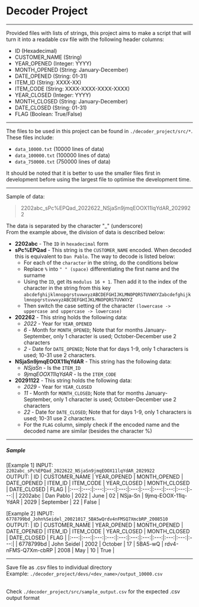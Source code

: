 # Decoder Project
---
Provided files with lists of strings, this project aims to make a script that will turn it into a readable csv file with the following header columns:
- ID (Hexadecimal)
- CUSTOMER_NAME (String)
- YEAR_OPENED (Integer: YYYY)
- MONTH_OPENED (String: January-December)
- DATE_OPENED (String: 01-31)
- ITEM_ID (String: XXXX-XX)
- ITEM_CODE (String: XXXX-XXXX-XXXX-XXXX)
- YEAR_CLOSED (Integer: YYYY)
- MONTH_CLOSED (String: January-December)
- DATE_CLOSED (String: 01-31)
- FLAG (Boolean: True/False)

---

The files to be used in this project can be found in ```./decoder_project/src/*```.
<br/>These files include:
- ```data_10000.txt``` (10000 lines of data)
- ```data_100000.txt``` (100000 lines of data)
- ```data_750000.txt``` (750000 lines of data)

It should be noted that it is better to use the smaller files first in development before using the largest file to optimise the development time.

---

Sample of data:
> 2202abc_sPc%EPQad_2022622_NSjaSn9jmqEOOX11lqYdAR_2029922

The data is separated by the character "_" (underscore)
<br/>From the example above, the division of data is described below:
- __2202abc__ - The ```ID``` in ```hexadecimal``` form
- __sPc%EPQad__ - This string is the ```CUSTOMER_NAME``` encoded. When decoded this is equivalent to ```Dan Pablo```. The way to decode is listed below:
  - For each of the ```character``` in the string, do the conditions below
  - Replace ```%``` into ```" " (space)``` differentiating the first name and the surname
  - Using the ```ID```, get its ```modulus 16 + 1```. Then add it to the index of the character in the string from this key ```abcdefghijklmnopqrstuvwxyzABCDEFGHIJKLMNOPQRSTUVWXYZabcdefghijklmnopqrstuvwxyzABCDEFGHIJKLMNOPQRSTUVWXYZ```
  - Then switch the case setting of the character ```(lowercase -> uppercase and uppercase -> lowercase)```
- __202262__ - This string holds the following data:
  - _2022_ - Year for ```YEAR_OPENED```
  - _6_ - Month for ```MONTH_OPENED```; Note that for months January-September, only 1 character is used; October-December use 2 characters
  - _2_ - Date for ```DATE_OPENED```; Note that for days 1-9, only 1 characters is used; 10-31 use 2 characters.
- __NSjaSn9jmqEOOX11lqYdAR__ - This string has the following data:
  - _NSjaSn_ - Is the ```ITEM_ID```
  - _9jmqEOOX11lqYdAR_ - Is the ```ITEM_CODE```
- __20291122__ - This string holds the following data:
  - _2029_ - Year for ```YEAR_CLOSED```
  - _11_ - Month for ```MONTH_CLOSED```; Note that for months January-September, only 1 character is used; October-December use 2 characters
  - _22_ - Date for ```DATE_CLOSED```; Note that for days 1-9, only 1 characters is used; 10-31 use 2 characters.
  - For the ```FLAG``` column, simply check if the encoded name and the decoded name are similar (besides the character %)
---
##### Sample
[Example 1]
INPUT: ```2202abc_sPc%EPQad_2022622_NSjaSn9jmqEOOX11lqYdAR_2029922```
<br/>OUTPUT:
| ID | CUSTOMER_NAME | YEAR_OPENED | MONTH_OPENED | DATE_OPENED | ITEM_ID | ITEM_CODE | YEAR_CLOSED | MONTH_CLOSED | DATE_CLOSED | FLAG |
|:---:|:---:|:---:|:---:|:---:|:---:|:---:|:---:|:---:|:---:|:---:|
| 2202abc | Dan Pablo | 2022 | June | 02 | NSja-Sn | 9jmq-EOOX-11lq-YdAR | 2029 | September | 22 | False |

[Example 2]
INPUT: ```6778799bd_John%Seidel_20021017_5BA5wQrdv4nFMSQ7XmcbRP_2008510```
<br/>OUTPUT:
| ID | CUSTOMER_NAME | YEAR_OPENED | MONTH_OPENED | DATE_OPENED | ITEM_ID | ITEM_CODE | YEAR_CLOSED | MONTH_CLOSED | DATE_CLOSED | FLAG |
|:---:|:---:|:---:|:---:|:---:|:---:|:---:|:---:|:---:|:---:|:---:|
| 6778799bd | John Seidel | 2002 | October | 17 | 5BA5-wQ | rdv4-nFMS-Q7Xm-cbRP | 2008 | May | 10 | True |

---
Save file as .csv files to individual directory
<br/>Example:
```./decoder_project/devs/<dev_name>/output_10000.csv```

<br/>Check ```./decoder_project/src/sample_output.csv``` for the expected .csv output format
